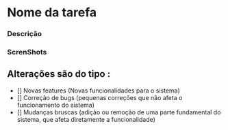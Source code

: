 # Nome da tarefa #
<!-- Nome da tarefa  -->

### Descrição
<!-- Descreva as alterações feitas -->

### ScrenShots
<!-- Se necessário -->

## Alterações são do tipo :
- [] Novas features (Novas funcionalidades para o sistema)
- [] Correção de bugs (pequenas correções que não afeta o funcionamento do sistema)
- [] Mudanças bruscas (adição ou remoção de uma parte fundamental do sistema, que afeta diretamente a funcionalidade)
